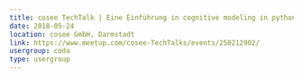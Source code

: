 ```yaml
---
title: cosee TechTalk | Eine Einführung in cognitive modeling in python
date: 2018-05-24
location: cosee GmbH, Darmstadt
link: https://www.meetup.com/cosee-TechTalks/events/250212902/
usergroup: coda
type: usergroup
---
```

